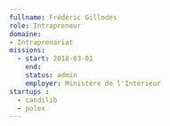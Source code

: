 ```yaml
---
fullname: Frédéric Gillodes
role: Intrapreneur
domaine: 
- Intraprenariat
missions:
  - start: 2018-03-01
    end:
    status: admin
    employer: Ministère de l'Intérieur
startups :
  - candilib
  - polex
---
```

